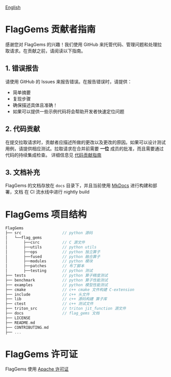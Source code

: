 [English](./CONTRIBUTING.md)

# FlagGems 贡献者指南

感谢您对 FlagGems 的兴趣！我们使用 GitHub 来托管代码、管理问题和处理拉取请求。在贡献之前，请阅读以下指南。

## 1. 错误报告

请使用 GitHub 的 Issues 来报告错误。在报告错误时，请提供：

- 简单摘要
- 复现步骤
- 确保描述具体且准确！
- 如果可以提供一些示例代码将会帮助开发者快速定位问题

## 2. 代码贡献

在提交拉取请求时，贡献者应描述所做的更改以及更改的原因。如果可以设计测试用例，请提供相应测试。拉取请求在合并前需要 **一位** 成员的批准，而且需要通过代码的持续集成检查。 详细信息见 [代码贡献指南](docs/code_countribution.md)

## 3. 文档补充

FlagGems 的文档存放在 `docs` 目录下，并且当前使用 [MkDocs](https://www.mkdocs.org/) 进行构建和部署，文档 在 CI 流水线中进行 nightly build

# FlagGems 项目结构

```cpp
FlagGems
├── src                  // python 源码
│   └──flag_gems
│       ├──csrc          // C 源文件
│       ├──utils         // python utils
│       ├──ops           // python 独立算子
│       ├──fused         // python 融合算子
│       ├──modules       // python 模块
│       ├──patches       // 布丁脚本
│       ├──testing       // python 测试
├── tests                // python 算子精度测试
├── benchmark            // python 算子性能测试
├── examples             // python 模型性能测试
├── cmake                // c++ cmake 文件构建 C-extension
├── include              // c++ 头文件
├── lib                  // c++ 源码构建 算子库
├── ctest                // c++ 测试文件
├── triton_src           // triton jit_function 源文件
├── docs                 // flag_gems 文档
├── LICENSE
├── README.md
├── CONTRIBUTING.md
├── ...
```

# FlagGems 许可证

FlagGems 使用 [Apache 许可证](https://github.com/FlagOpen/FlagGems/blob/master/LICENSE)
